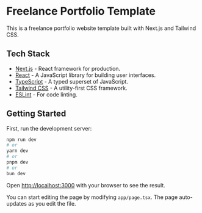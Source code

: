 # Freelance Portfolio Template

This is a freelance portfolio website template built with Next.js and Tailwind CSS.

## Tech Stack

-   [Next.js](https://nextjs.org/) - React framework for production.
-   [React](https://reactjs.org/) - A JavaScript library for building user interfaces.
-   [TypeScript](https://www.typescriptlang.org/) - A typed superset of JavaScript.
-   [Tailwind CSS](https://tailwindcss.com/) - A utility-first CSS framework.
-   [ESLint](https://eslint.org/) - For code linting.

## Getting Started

First, run the development server:

```bash
npm run dev
# or
yarn dev
# or
pnpm dev
# or
bun dev
```

Open [http://localhost:3000](http://localhost:3000) with your browser to see the result.

You can start editing the page by modifying `app/page.tsx`. The page auto-updates as you edit the file.